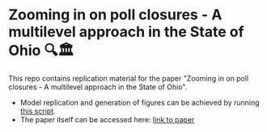 # Zooming in on poll closures - A multilevel approach in the State of Ohio 🔍🏛️

This repo contains replication material for the paper "Zooming in on poll closures - A multilevel approach in the State of Ohio". 
- Model replication and generation of figures can be achieved by running [this script](scripts/analysis.R). 
- The paper itself can be accessed here: [link to paper](Multilevel_Zooming_in_Poll_Closures_Bosch.pdf)
